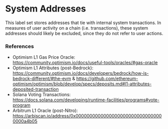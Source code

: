 # System Addresses

This label set stores addresses that tie with internal system transactions. In measures of user activity on a chain (i.e. transactions), these system addresses should likely be excluded, since they do not refer to user actions.

### References
- Optimism L1 Gas Price Oracle: https://community.optimism.io/docs/useful-tools/oracles/#gas-oracle
- Optimism L1 Attributes (post-Bedrock): https://community.optimism.io/docs/developers/bedrock/how-is-bedrock-different/#the-evm & https://github.com/ethereum-optimism/optimism/blob/develop/specs/deposits.md#l1-attributes-deposited-transaction
- Solana Voting Transactions: https://docs.solana.com/developing/runtime-facilities/programs#vote-program
- Arbitrum L1 Oracle (post-Nitro): https://arbiscan.io/address/0x00000000000000000000000000000000000a4b05
